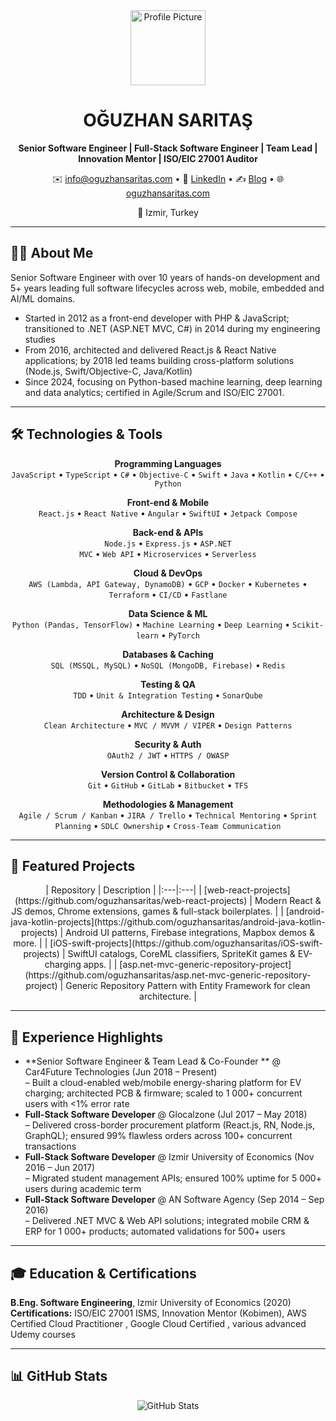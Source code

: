 <!-- Profile overview for OĞUZHAN SARITAŞ -->

<div align="center">
  <img src="https://github.com/oguzhansaritas.png" width="120" alt="Profile Picture" />
  <h1>OĞUZHAN SARITAŞ</h1>
  <p><strong>Senior Software Engineer | Full-Stack Software Engineer | Team Lead | Innovation Mentor | ISO/EIC 27001 Auditor</strong></p>
  <p>
    ✉️ <a href="mailto:info@oguzhansaritas.com">info@oguzhansaritas.com</a> •
    🔗 <a href="https://linkedin.com/in/legastive">LinkedIn</a> •
    ✍️ <a href="https://medium.com/@legastive">Blog</a> •
    🌐 <a href="https://oguzhansaritas.com">oguzhansaritas.com</a>
  </p>
  <p>📍 Izmir, Turkey</p>
</div>

---

## 👨‍💻 About Me  
Senior Software Engineer with over 10 years of hands-on development and 5+ years leading full software lifecycles across web, mobile, embedded and AI/ML domains.  
- Started in 2012 as a front-end developer with PHP & JavaScript; transitioned to .NET (ASP.NET MVC, C#) in 2014 during my engineering studies  
- From 2016, architected and delivered React.js & React Native applications; by 2018 led teams building cross-platform solutions (Node.js, Swift/Objective-C, Java/Kotlin)  
- Since 2024, focusing on Python-based machine learning, deep learning and data analytics; certified in Agile/Scrum and ISO/EIC 27001. 

---

## 🛠 Technologies & Tools  

<div align="center">

**Programming Languages**  
<code>JavaScript</code> • <code>TypeScript</code> • <code>C#</code> • <code>Objective-C</code> • <code>Swift</code> • <code>Java</code> • <code>Kotlin</code> • <code>C/C++</code> • <code>Python</code>

**Front-end & Mobile**  
<code>React.js</code> • <code>React Native</code> • <code>Angular</code> • <code>SwiftUI</code> • <code>Jetpack Compose</code>

**Back-end & APIs**  
<code>Node.js</code> • <code>Express.js</code> • <code>ASP.NET MVC</code> • <code>Web API</code> • <code>Microservices</code> • <code>Serverless</code>

**Cloud & DevOps**  
<code>AWS (Lambda, API Gateway, DynamoDB)</code> • <code>GCP</code> • <code>Docker</code> • <code>Kubernetes</code> • <code>Terraform</code> • <code>CI/CD</code> • <code>Fastlane</code>

**Data Science & ML**  
<code>Python (Pandas, TensorFlow)</code> • <code>Machine Learning</code> • <code>Deep Learning</code> • <code>Scikit-learn</code> • <code>PyTorch</code>

**Databases & Caching**  
<code>SQL (MSSQL, MySQL)</code> • <code>NoSQL (MongoDB, Firebase)</code> • <code>Redis</code>

**Testing & QA**  
<code>TDD</code> • <code>Unit & Integration Testing</code> • <code>SonarQube</code>

**Architecture & Design**  
<code>Clean Architecture</code> • <code>MVC / MVVM / VIPER</code> • <code>Design Patterns</code>

**Security & Auth**  
<code>OAuth2 / JWT</code> • <code>HTTPS / OWASP</code>

**Version Control & Collaboration**  
<code>Git</code> • <code>GitHub</code> • <code>GitLab</code> • <code>Bitbucket</code> • <code>TFS</code>

**Methodologies & Management**  
<code>Agile / Scrum / Kanban</code> • <code>JIRA / Trello</code> • <code>Technical Mentoring</code> • <code>Sprint Planning</code> • <code>SDLC Ownership</code> • <code>Cross-Team Communication</code>

</div>

---

## 📌 Featured Projects  

<div align="center">
| Repository | Description |
|:---|:---|
| [web-react-projects](https://github.com/oguzhansaritas/web-react-projects) | Modern React & JS demos, Chrome extensions, games & full-stack boilerplates. |
| [android-java-kotlin-projects](https://github.com/oguzhansaritas/android-java-kotlin-projects) | Android UI patterns, Firebase integrations, Mapbox demos & more. |
| [iOS-swift-projects](https://github.com/oguzhansaritas/iOS-swift-projects) | SwiftUI catalogs, CoreML classifiers, SpriteKit games & EV-charging apps. |
| [asp.net-mvc-generic-repository-project](https://github.com/oguzhansaritas/asp.net-mvc-generic-repository-project) | Generic Repository Pattern with Entity Framework for clean architecture. |
</div>

---

## 💼 Experience Highlights  
- **Senior Software Engineer & Team Lead & Co-Founder ** @ Car4Future Technologies (Jun 2018 – Present)  
  – Built a cloud-enabled web/mobile energy-sharing platform for EV charging; architected PCB & firmware; scaled to 1 000+ concurrent users with <1% error rate  
- **Full-Stack Software Developer** @ Glocalzone (Jul 2017 – May 2018)  
  – Delivered cross-border procurement platform (React.js, RN, Node.js, GraphQL); ensured 99% flawless orders across 100+ concurrent transactions  
- **Full-Stack Software Developer** @ Izmir University of Economics (Nov 2016 – Jun 2017)  
  – Migrated student management APIs; ensured 100% uptime for 5 000+ users during academic term  
- **Full-Stack Software Developer** @ AN Software Agency (Sep 2014 – Sep 2016)  
  – Delivered .NET MVC & Web API solutions; integrated mobile CRM & ERP for 1 000+ products; automated validations for 500+ users  

---

## 🎓 Education & Certifications  
**B.Eng. Software Engineering**, Izmir University of Economics (2020)  
**Certifications:** ISO/EIC 27001 ISMS, Innovation Mentor (Kobimen), AWS Certified Cloud Practitioner , Google Cloud Certified , various advanced Udemy courses  

---

## 📊 GitHub Stats  

<div align="center">
  <img src="https://github-readme-stats.vercel.app/api?username=oguzhansaritas&show_icons=true&theme=dark" alt="GitHub Stats" />
</div>
